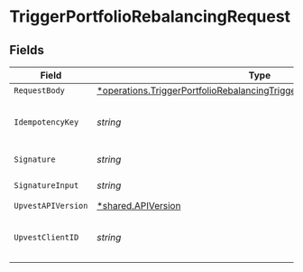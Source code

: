 # TriggerPortfolioRebalancingRequest


## Fields

| Field                                                                                                                                                                 | Type                                                                                                                                                                  | Required                                                                                                                                                              | Description                                                                                                                                                           | Example                                                                                                                                                               |
| --------------------------------------------------------------------------------------------------------------------------------------------------------------------- | --------------------------------------------------------------------------------------------------------------------------------------------------------------------- | --------------------------------------------------------------------------------------------------------------------------------------------------------------------- | --------------------------------------------------------------------------------------------------------------------------------------------------------------------- | --------------------------------------------------------------------------------------------------------------------------------------------------------------------- |
| `RequestBody`                                                                                                                                                         | [*operations.TriggerPortfolioRebalancingTriggerPortfolioRebalancingRequest](../../models/operations/triggerportfoliorebalancingtriggerportfoliorebalancingrequest.md) | :heavy_minus_sign:                                                                                                                                                    | N/A                                                                                                                                                                   |                                                                                                                                                                       |
| `IdempotencyKey`                                                                                                                                                      | *string*                                                                                                                                                              | :heavy_check_mark:                                                                                                                                                    | A UUID to be used as an idempotency key.  This prevents a duplicate request from being replayed. <br/>https://docs.upvest.co/concepts/api_concepts/idempotency<br/>   | ccb07f42-4104-44ad-8e1f-c660bb7b269c                                                                                                                                  |
| `Signature`                                                                                                                                                           | *string*                                                                                                                                                              | :heavy_check_mark:                                                                                                                                                    | https://tools.ietf.org/id/draft-ietf-httpbis-message-signatures-01.html#name-the-signature-http-header                                                                |                                                                                                                                                                       |
| `SignatureInput`                                                                                                                                                      | *string*                                                                                                                                                              | :heavy_check_mark:                                                                                                                                                    | https://tools.ietf.org/id/draft-ietf-httpbis-message-signatures-01.html#name-the-signature-input-http-he                                                              |                                                                                                                                                                       |
| `UpvestAPIVersion`                                                                                                                                                    | [*shared.APIVersion](../../models/shared/apiversion.md)                                                                                                               | :heavy_minus_sign:                                                                                                                                                    | Upvest API version (Note: Do not include quotation marks)                                                                                                             | 1                                                                                                                                                                     |
| `UpvestClientID`                                                                                                                                                      | *string*                                                                                                                                                              | :heavy_check_mark:                                                                                                                                                    | Tenant Client ID                                                                                                                                                      | ebabcf4d-61c3-4942-875c-e265a7c2d062                                                                                                                                  |